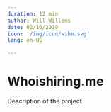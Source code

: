 ```yaml
---
duration: 12 min
author: Will Willems
date: 02/10/2019
icon: '/img/icon/wihm.svg'
lang: en-US

---
```


# Whoishiring.me

Description of the project